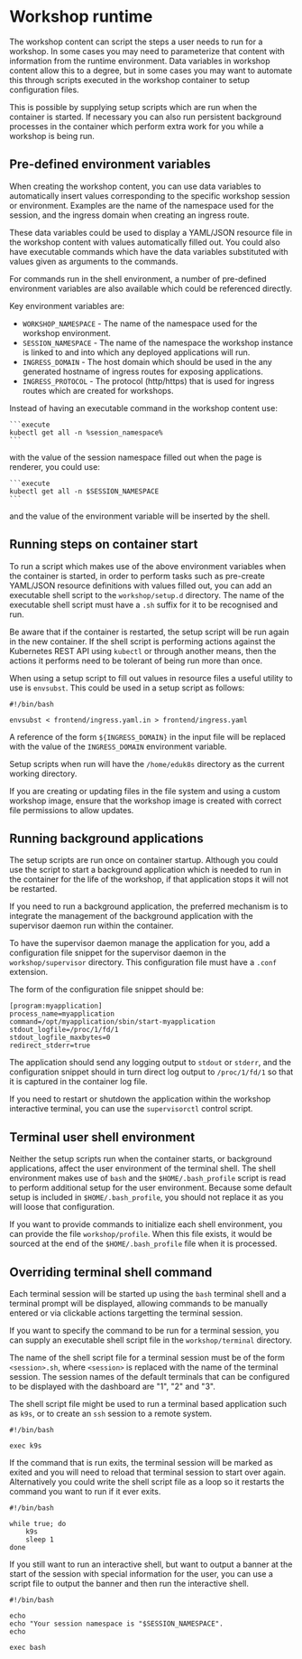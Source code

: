 # Workshop runtime

The workshop content can script the steps a user needs to run for a workshop. In some cases you may need to parameterize that content with information from the runtime environment. Data variables in workshop content allow this to a degree, but in some cases you may want to automate this through scripts executed in the workshop container to setup configuration files.

This is possible by supplying setup scripts which are run when the container is started. If necessary you can also run persistent background processes in the container which perform extra work for you while a workshop is being run.

## Pre-defined environment variables

When creating the workshop content, you can use data variables to automatically insert values corresponding to the specific workshop session or environment. Examples are the name of the namespace used for the session, and the ingress domain when creating an ingress route.

These data variables could be used to display a YAML/JSON resource file in the workshop content with values automatically filled out. You could also have executable commands which have the data variables substituted with values given as arguments to the commands.

For commands run in the shell environment, a number of pre-defined environment variables are also available which could be referenced directly.

Key environment variables are:

* ``WORKSHOP_NAMESPACE`` - The name of the namespace used for the workshop environment.
* ``SESSION_NAMESPACE`` - The name of the namespace the workshop instance is linked to and into which any deployed applications will run.
* ``INGRESS_DOMAIN`` - The host domain which should be used in the any generated hostname of ingress routes for exposing applications.
* ``INGRESS_PROTOCOL`` - The protocol (http/https) that is used for ingress routes which are created for workshops.

Instead of having an executable command in the workshop content use:

~~~text
```execute
kubectl get all -n %session_namespace%
```
~~~

with the value of the session namespace filled out when the page is renderer, you could use:

~~~text
```execute
kubectl get all -n $SESSION_NAMESPACE
```
~~~

and the value of the environment variable will be inserted by the shell.

## Running steps on container start

To run a script which makes use of the above environment variables when the container is started, in order to perform tasks such as pre-create YAML/JSON resource definitions with values filled out, you can add an executable shell script to the ``workshop/setup.d`` directory. The name of the executable shell script must have a ``.sh`` suffix for it to be recognised and run.

Be aware that if the container is restarted, the setup script will be run again in the new container. If the shell script is performing actions against the Kubernetes REST API using ``kubectl`` or through another means, then the actions it performs need to be tolerant of being run more than once.

When using a setup script to fill out values in resource files a useful utility to use is ``envsubst``. This could be used in a setup script as follows:

```shell
#!/bin/bash

envsubst < frontend/ingress.yaml.in > frontend/ingress.yaml
```

A reference of the form ``${INGRESS_DOMAIN}`` in the input file will be replaced with the value of the ``INGRESS_DOMAIN`` environment variable.

Setup scripts when run will have the ``/home/eduk8s`` directory as the current working directory.

If you are creating or updating files in the file system and using a custom workshop image, ensure that the workshop image is created with correct file permissions to allow updates.

## Running background applications

The setup scripts are run once on container startup. Although you could use the script to start a background application which is needed to run in the container for the life of the workshop, if that application stops it will not be restarted.

If you need to run a background application, the preferred mechanism is to integrate the management of the background application with the supervisor daemon run within the container.

To have the supervisor daemon manage the application for you, add a configuration file snippet for the supervisor daemon in the ``workshop/supervisor`` directory. This configuration file must have a ``.conf`` extension.

The form of the configuration file snippet should be:

~~~text
[program:myapplication]
process_name=myapplication
command=/opt/myapplication/sbin/start-myapplication
stdout_logfile=/proc/1/fd/1
stdout_logfile_maxbytes=0
redirect_stderr=true
~~~

The application should send any logging output to ``stdout`` or ``stderr``, and the configuration snippet should in turn direct log output to ``/proc/1/fd/1`` so that it is captured in the container log file.

If you need to restart or shutdown the application within the workshop interactive terminal, you can use the ``supervisorctl`` control script.

## Terminal user shell environment

Neither the setup scripts run when the container starts, or background applications, affect the user environment of the terminal shell. The shell environment makes use of ``bash`` and the ``$HOME/.bash_profile`` script is read to perform additional setup for the user environment. Because some default setup is included in ``$HOME/.bash_profile``, you should not replace it as you will loose that configuration.

If you want to provide commands to initialize each shell environment, you can provide the file ``workshop/profile``. When this file exists, it would be sourced at the end of the ``$HOME/.bash_profile`` file when it is processed.

## Overriding terminal shell command

Each terminal session will be started up using the ``bash`` terminal shell and a terminal prompt will be displayed, allowing commands to be manually entered or via clickable actions targetting the terminal session.

If you want to specify the command to be run for a terminal session, you can supply an executable shell script file in the ``workshop/terminal`` directory.

The name of the shell script file for a terminal session must be of the form ``<session>.sh``, where ``<session>`` is replaced with the name of the terminal session. The session names of the default terminals that can be configured to be displayed with the dashboard are "1", "2" and "3".

The shell script file might be used to run a terminal based application such as ``k9s``, or to create an ``ssh`` session to a remote system.

```shell
#!/bin/bash

exec k9s
```

If the command that is run exits, the terminal session will be marked as exited and you will need to reload that terminal session to start over again. Alternatively you could write the shell script file as a loop so it restarts the command you want to run if it ever exits.

```shell
#!/bin/bash

while true; do
    k9s
    sleep 1
done
```

If you still want to run an interactive shell, but want to output a banner at the start of the session with special information for the user, you can use a script file to output the banner and then run the interactive shell.

```shell
#!/bin/bash

echo
echo "Your session namespace is "$SESSION_NAMESPACE".
echo

exec bash
```
